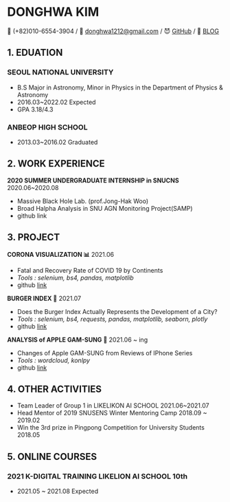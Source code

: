 # DONGHWA KIM
📱 (+82)010-6554-3904 / 📧 donghwa1212@gmail.com / 😈 [GitHub](https://github.com/dddonghwa) / 📝 [BLOG](https://donghajoha.tistory.com/)

## 1. EDUATION

### SEOUL NATIONAL UNIVERSITY 
- B.S Major in Astronomy, Minor in Physics in the Department of Physics & Astronomy
- 2016.03~2022.02 Expected
- GPA 3.18/4.3

### ANBEOP HIGH SCHOOL
- 2013.03~2016.02 Graduated

## 2. WORK EXPERIENCE
__2020 SUMMER UNDERGRADUATE INTERNSHIP in SNUCNS__ 2020.06~2020.08
- Massive Black Hole Lab. (prof.Jong-Hak Woo)
- Broad Halpha Analysis in SNU AGN Monitoring Project(SAMP)
- github link


## 3. PROJECT
__CORONA VISUALIZATION 📊__ 2021.06
- Fatal and Recovery Rate of COVID 19 by Continents 
- *Tools : selenium, bs4, pandas, matplotlib*
- github [link](https://github.com/likelion-aischool-10-teamproject/corona-visualization)

__BURGER INDEX 🍔__ 2021.07
- Does the Burger Index Actually Represents the Development of a City?
- *Tools : selenium, bs4, requests, pandas, matplotlib, seaborn, plotly*
- github [link](https://github.com/likelion-aischool-10-teamproject/burger-index)

__ANALYSIS of APPLE GAM-SUNG 📱__ 2021.06 ~ ing
- Changes of Apple GAM-SUNG from Reviews of IPhone Series
- *Tools : wordcloud, konlpy*
- github [link](https://github.com/dddonghwa/my-Side-Project)

## 4. OTHER ACTIVITIES
- Team Leader of Group 1 in LIKELIKON AI SCHOOL 2021.06~2021.07
- Head Mentor of 2019 SNUSENS Winter Mentoring Camp 2018.09 ~ 2019.02
- Win the 3rd prize in Pingpong Competition for University Students 2018.05



## 5. ONLINE COURSES
### 2021 K-DIGITAL TRAINING LIKELION AI SCHOOL 10th
- 2021.05 ~ 2021.08 Expected
